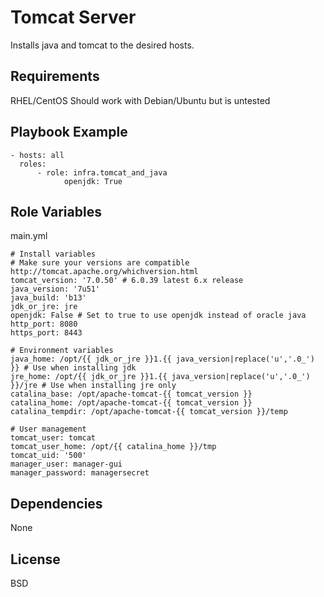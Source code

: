 Tomcat Server
========

Installs java and tomcat to the desired hosts.

Requirements
------------

RHEL/CentOS
Should work with Debian/Ubuntu but is untested

Playbook Example
----------------

```
- hosts: all
  roles:
      - role: infra.tomcat_and_java
            openjdk: True
```

Role Variables
--------------
main.yml

```
# Install variables
# Make sure your versions are compatible http://tomcat.apache.org/whichversion.html
tomcat_version: '7.0.50' # 6.0.39 latest 6.x release
java_version: '7u51'
java_build: 'b13'
jdk_or_jre: jre
openjdk: False # Set to true to use openjdk instead of oracle java
http_port: 8080
https_port: 8443

# Environment variables
java_home: /opt/{{ jdk_or_jre }}1.{{ java_version|replace('u','.0_') }} # Use when installing jdk
jre_home: /opt/{{ jdk_or_jre }}1.{{ java_version|replace('u','.0_') }}/jre # Use when installing jre only
catalina_base: /opt/apache-tomcat-{{ tomcat_version }}
catalina_home: /opt/apache-tomcat-{{ tomcat_version }}
catalina_tempdir: /opt/apache-tomcat-{{ tomcat_version }}/temp

# User management
tomcat_user: tomcat
tomcat_user_home: /opt/{{ catalina_home }}/tmp
tomcat_uid: '500'
manager_user: manager-gui
manager_password: managersecret
```

Dependencies
------------

None

License
-------

BSD
